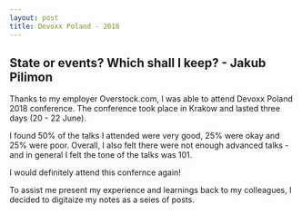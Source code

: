 ```yaml
---
layout: post
title: Devoxx Poland - 2018
---
```


## State or events? Which shall I keep? - Jakub Pilimon

Thanks to my employer Overstock.com, I was able to attend Devoxx Poland 2018 conference. The conference took place in Krakow and lasted three days (20 - 22 June).

I found 50% of the talks I attended were very good, 25% were okay and 25% were poor. Overall, I also felt there were not enough advanced talks - and in general I felt the tone of the talks was 101.

I would definitely attend this confernce again!

To assist me present my experience and learnings back to my colleagues, I decided to digitaize my notes as a seies of posts.
